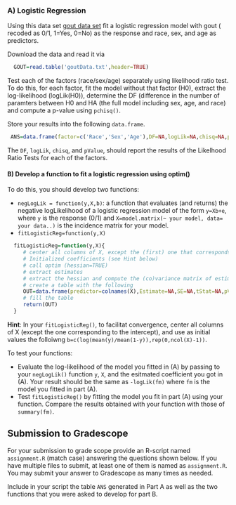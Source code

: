 ### A) Logistic Regression

Using this data set [gout data set](https://github.com/gdlc/STAT_COMP/tree/master/DATA) fit a logistic regression model with gout ( recoded as 0/1, 1=Yes, 0=No) as the response and race, sex, and age as predictors.

Download the data and read it via

```r
  GOUT=read.table('goutData.txt',header=TRUE)
```

Test each of the factors (race/sex/age) separately using likelihood ratio test. To do this, for each factor, fit the model without that factor (H0), extract the log-likelihood (logLik(H0)), determine the DF (difference in the number of paramters between H0 and HA (the full model including sex, age, and race) and compute a p-value using `pchisq()`.

Store your results into the following `data.frame`.

```r
 ANS=data.frame(factor=c('Race','Sex','Age'),DF=NA,logLik=NA,chisq=NA,pValue=NA)
```

The `DF`, `logLik`, `chisq`, and `pValue`, should report the results of the Likelhood Ratio Tests for each of the factors. 



#### B) Develop a function to fit a logistic regression using optim()

To do this, you should develop two functions:

- `negLogLik = function(y,X,b)`: a function that evaluates (and returns) the negative logLikelihood of a logistic regression model of the form `y=Xb+e`, where `y` is the response (0/1) and `X=model.matrix(~ your model, data= your data..)` is the incidence matrix for your model.
- `fitLogisticReg=function(y,X)`

```r
  fitLogisticReg=function(y,X){
     # center all columns of X, except the (first) one that corresponds to the intercept
     # Initialized coefficients (see Hint below)
     # call optim (hessian=TRUE)
     # extract estimates
     # extract the hessian and compute the (co)variance matrix of estimates
     # create a table with the following
     OUT=data.frame(predictor=colnames(X),Estimate=NA,SE=NA,tStat=NA,pValue=NA)
     # fill the table
     return(OUT)
  } 
```

**Hint**: In your `fitLogisticReg()`, to facilitat convergence, center all columns of X (except the one corresponding to the intercept), and use as initial values the folloiwng `b=c(log(mean(y)/mean(1-y)),rep(0,ncol(X)-1))`.

To test your functions:

  - Evaluate the log-likelihood of the model you fitted in (A) by passing to your `negLogLik()` function `y`, `X`, and the esitmated coefficient you got in (A). Your result should be the same as `-logLik(fm)` where `fm` is the model you fitted in part (A).
  - Test `fitLogisticReg()` by fitting the model you fit in part (A) using your function. Compare the results obtained with your function with those of `summary(fm)`.


## Submission to Gradescope

For your submission to grade scope provide an R-script named `assignment.R` (match case) answering the questions shown below. If you have multiple files to submit, at least one of them is named as `assignment.R`.  You may submit your answer to Gradescope as many times as needed.

Include in your script the table `ANS` generated in Part A as well as the two functions that you were asked to develop for part B.
